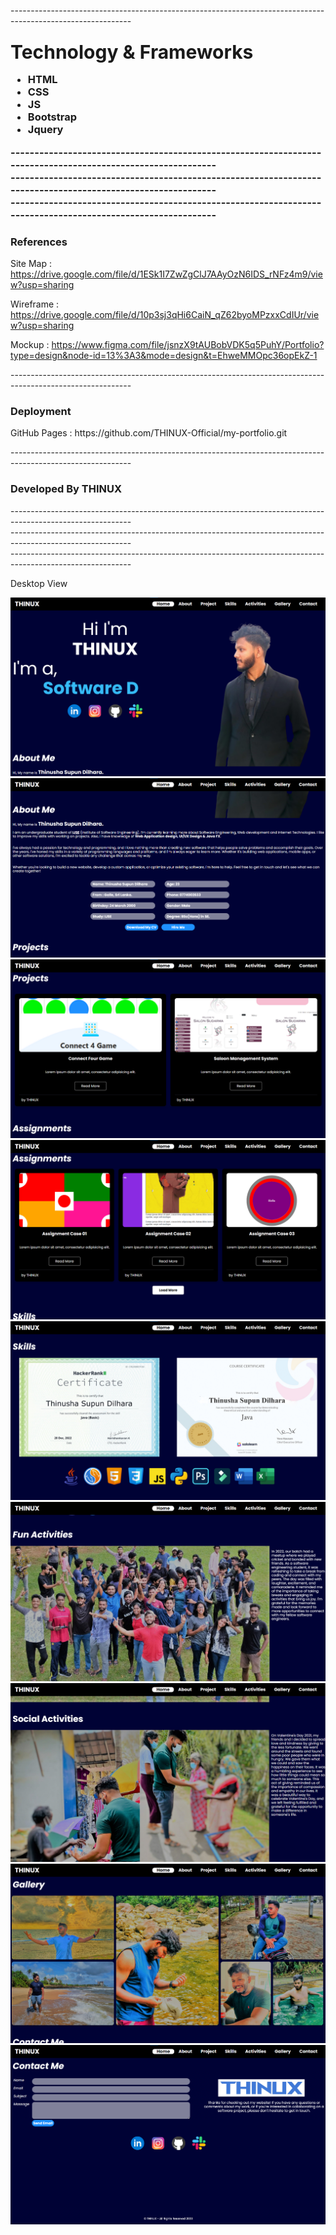 ------------------------------------------------------------------------------------------------------------<br>

<h3><h3>
<span style="font-size: 30px;">Technology & Frameworks</span>
<ul>
  <li>HTML</li>
  <li>CSS</li>
  <li>JS</li>
  <li>Bootstrap</li>
  <li>Jquery</li>
</ul>
  
------------------------------------------------------------------------------------------------------------<br>
------------------------------------------------------------------------------------------------------------<br>
------------------------------------------------------------------------------------------------------------<br>

<h3>References</h3>

Site Map :  https://drive.google.com/file/d/1ESk1I7ZwZgClJ7AAyOzN6IDS_rNFz4m9/view?usp=sharing

Wireframe : https://drive.google.com/file/d/10p3sj3qHi6CaiN_qZ62byoMPzxxCdIUr/view?usp=sharing

Mockup : https://www.figma.com/file/jsnzX9tAUBobVDK5q5PuhY/Portfolio?type=design&node-id=13%3A3&mode=design&t=EhweMMOpc36opEkZ-1

------------------------------------------------------------------------------------------------------------<br>

<h3>Deployment</h3>
GitHub Pages : https://github.com/THINUX-Official/my-portfolio.git <br>

------------------------------------------------------------------------------------------------------------<br>

<h3>Developed By THINUX</h3>

------------------------------------------------------------------------------------------------------------<br>
------------------------------------------------------------------------------------------------------------<br>
------------------------------------------------------------------------------------------------------------<br>

<h>Desktop View</h3>

![](assets/img/readme/1.png)
![](assets/img/readme/2.png)
![](assets/img/readme/3.png)
![](assets/img/readme/4.png)
![](assets/img/readme/5.png)
![](assets/img/readme/6.png)
![](assets/img/readme/7.png)
![](assets/img/readme/8.png)
![](assets/img/readme/9.png)
